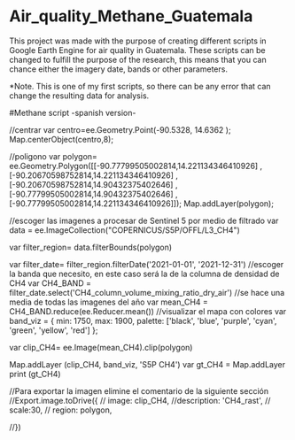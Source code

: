 # Air_quality_Methane_Guatemala
This project was made with the purpose of creating different scripts in Google Earth Engine for air quality in Guatemala. These scripts can be changed to fulfill the purpose of the research, this means that you can chance either the imagery date, bands or other parameters. 


*Note. This is one of my first scripts, so there can be any error that can change the resulting data for analysis. 

#Methane script -spanish version-

//centrar
var centro=ee.Geometry.Point(-90.5328, 14.6362 );
Map.centerObject(centro,8);

//poligono
var polygon= ee.Geometry.Polygon([[-90.77799505002814,14.221134346410926]
,[-90.20670598752814,14.221134346410926]
,[-90.20670598752814,14.90432375402646]
,[-90.77799505002814,14.90432375402646]
,[-90.77799505002814,14.221134346410926]]);
Map.addLayer(polygon);

//escoger las imagenes a procesar de Sentinel 5 por medio de filtrado
var data = ee.ImageCollection("COPERNICUS/S5P/OFFL/L3_CH4")

var filter_region= data.filterBounds(polygon)

var filter_date= filter_region.filterDate('2021-01-01', '2021-12-31')
//escoger la banda que necesito, en este caso será la de la columna de densidad de CH4
var CH4_BAND = filter_date.select('CH4_column_volume_mixing_ratio_dry_air')
//se hace una media de todas las imagenes del año
var mean_CH4 = CH4_BAND.reduce(ee.Reducer.mean())
//visualizar el mapa con colores
var band_viz = {
  min: 1750,
  max: 1900,
  palette: ['black', 'blue', 'purple', 'cyan', 'green', 'yellow', 'red']
};

var clip_CH4= ee.Image(mean_CH4).clip(polygon)

Map.addLayer (clip_CH4, band_viz, 'S5P CH4')
var gt_CH4 = Map.addLayer
print (gt_CH4)

//Para exportar la imagen elimine el comentario de la siguiente sección
//Export.image.toDrive({
 // image: clip_CH4,
  //description: 'CH4_rast',
 // scale:30,
 // region: polygon,
  
//})
